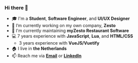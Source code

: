 ### Hi there 👋

- 🎓 I'm a **Student**, **Software Engineer**, and **UI/UX Designer**
- 🔭 I’m currently working on my own company, **Zesto**
- 📕 I'm currently maintaining **myZesto Restaurant Software**
- 💻 7 years experience with **JavaScript**, **Lua**, and **HTML/CSS**
  - 3 years experience with **VueJS/Vuetify**
- 🏠 I live in **the Netherlands**
- 📫 Reach me via **[Email](mailto:antony@antony.app)** or **[LinkedIn](https://www.linkedin.com/in/AntonyElfferich/)**
